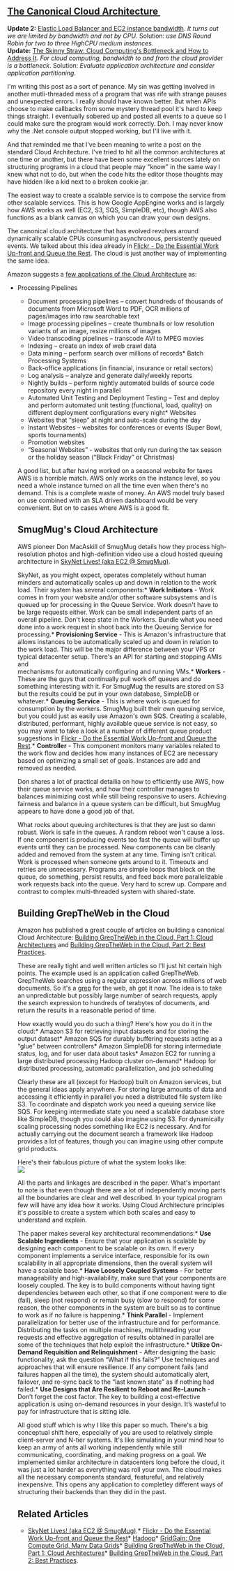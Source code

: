 ## [The Canonical Cloud Architecture ](/blog/2009/8/7/the-canonical-cloud-architecture.html)

    

    

**Update 2:** [Elastic Load Balancer and EC2 instance bandwidth](http://dailyawswtf.com/post/157140960/elastic-load-balancer-and-ec2-instance-bandwidth#). _It turns out we are limited by bandwidth and not by CPU_. Solution: _use DNS Round Robin for two to three HighCPU medium instances_.  
**Update:** [The Skinny Straw: Cloud Computing's Bottleneck and How to Address It](http://www.cio.com/article/499137/The_Skinny_Straw_Cloud_Computing_s_Bottleneck_and_How_to_Address_It). _For cloud computing, bandwidth to and from the cloud provider is a bottleneck_. Solution: _Evaluate application architecture and consider application partitioning_.  

I'm writing this post as a sort of penance. My sin was getting involved in another mutli-threaded mess of a program that was rife with strange pauses and unexpected errors. I really should have known better. But when APIs choose to make callbacks from some mystery thread pool it's hard to keep things straight. I eventually sobered up and posted all events to a queue so I could make sure the program would work correctly. Doh. I may never know why the .Net console output stopped working, but I'll live with it.

And that reminded me that I've been meaning to write a post on the standard Cloud Architecture. I've tried to hit all the common architectures at one time or another, but there have been some excellent sources lately on structuring programs in a cloud that people may "know" in the same way I knew what not to do, but when the code hits the editor those thoughts may have hidden like a kid next to a broken cookie jar.  

The easiest way to create a scalable service is to compose the service from other scalable services. This is how Google AppEngine works and is largely how AWS works as well (EC2, S3, SQS, SimpleDB, etc), though AWS also functions as a blank canvas on which you can draw your own designs.  

The canonical cloud architecture that has evolved revolves around dynamically scalable CPUs consuming asynchronous, persistently queued events. We talked about this idea already in [Flickr - Do the Essential Work Up-front and Queue the Rest](http://highscalability.com/strategy-flickr-do-essential-work-front-and-queue-rest). The cloud is just another way of implementing the same idea.  

Amazon suggests a [few applications of the Cloud Architecture](http://developer.amazonwebservices.com/connect/entry.jspa?categoryID=102&externalID=1632) as:

*   Processing Pipelines  
    - Document processing pipelines – convert hundreds of thousands of documents from Microsoft Word to PDF, OCR millions of pages/images into raw searchable text  
    - Image processing pipelines – create thumbnails or low resolution variants of an image, resize millions of images  
    - Video transcoding pipelines – transcode AVI to MPEG movies  
    - Indexing – create an index of web crawl data  
    - Data mining – perform search over millions of records*   Batch Processing Systems  
    - Back-office applications (in financial, insurance or retail sectors)  
    - Log analysis – analyze and generate daily/weekly reports  
    - Nightly builds – perform nightly automated builds of source code repository every night in parallel  
    - Automated Unit Testing and Deployment Testing – Test and deploy and perform automated unit testing (functional, load, quality) on different deployment configurations every night*   Websites  
    - Websites that “sleep” at night and auto-scale during the day  
    - Instant Websites – websites for conferences or events (Super Bowl, sports tournaments)  
    - Promotion websites  
    - “Seasonal Websites” - websites that only run during the tax season or the holiday season (“Black Friday” or Christmas)  

    A good list, but after having worked on a seasonal website for taxes AWS is a horrible match. AWS only works on the instance level, so you need a whole instance turned on all the time even when there's no demand. This is a complete waste of money. An AWS model truly based on use combined with an SLA driven dashboard would be very convenient. But on to cases where AWS is a good fit.  

    ## SmugMug's Cloud Architecture

    AWS pioneer Don MacAskill of SmugMug details how they process high-resolution photos and high-definition video use a cloud hosted queuing architecture in [SkyNet Lives! (aka EC2 @ SmugMug)](http://blogs.smugmug.com/don/2008/06/03/skynet-lives-aka-ec2-smugmug/).  

    SkyNet, as you might expect, operates completely without human minders and automatically scales up and down in relation to the work load. Their system has several components:*   **Work Initiators** - Work comes in from your website and/or other software subsystems and is queued up for processing in the Queue Service. Work doesn't have to be large requests either. Work can be small independent parts of an overall pipeline. Don't keep state in the Workers. Bundle what you need done into a work request in shoot back into the Queuing Service for processing.*   **Provisioning Service** - This is Amazon's infrastructure that allows instances to be automatically scaled up and down in relation to the work load. This will be the major difference between your VPS or typical datacenter setup. There's an API for starting and stopping AMIs and  
    mechanisms for automatically configuring and running VMs.*   **Workers** - These are the guys that continually pull work off queues and do something interesting with it. For SmugMug the results are stored on S3 but the results could be put in your own database, SimpleDB or whatever.*   **Queuing Service** - This is where work is queued for consumption by the workers. SmugMug built their own queuing service, but you could just as easily use Amazon's own SQS. Creating a scalable, distributed, performant, highly available queue service is not easy, so you may want to take a look at a number of different queue product suggestions in [Flickr - Do the Essential Work Up-front and Queue the Rest](http://highscalability.com/strategy-flickr-do-essential-work-front-and-queue-rest).*   **Controller** - This component monitors many variables related to the work flow and decides how many instances of EC2 are necessary based on optimizing a small set of goals. Instances are add and removed as needed.  

    Don shares a lot of practical detailia on how to efficiently use AWS, how their queue service works, and how their controller manages to balances minimizing cost while still being responsive to users. Achieving fairness and balance in a queue system can be difficult, but SmugMug appears to have done a good job of that.  

    What rocks about queuing architectures is that they are just so damn robust. Work is safe in the queues. A random reboot won't cause a loss. If one component is producing events too fast the queue will buffer up events until they can be processed. New components can be cleanly added and removed from the system at any time. Timing isn't critical. Work is processed when someone gets around to it. Timeouts and retries are unnecessary. Programs are simple loops that block on the queue, do something, persist results, and feed back more parallelizable work requests back into the queue. Very hard to screw up. Compare and contrast to complex multi-threaded system with shared-state.  

    ## Building GrepTheWeb in the Cloud

    Amazon has published a great couple of articles on building a canonical Cloud Architecture: [Building GrepTheWeb in the Cloud, Part 1: Cloud Architectures](http://developer.amazonwebservices.com/connect/entry.jspa?externalID=1632&categoryID=102) and [Building GrepTheWeb in the Cloud, Part 2: Best Practices](http://developer.amazonwebservices.com/connect/entry.jspa?externalID=1633&categoryID=102).  

    These are really tight and well written articles so I'll just hit certain high points. The example used is an application called GrepTheWeb. GrepTheWeb searches using a regular expression across millions of web documents. So it's a [grep](http://en.wikipedia.org/wiki/Grep) for the web, ah got it now. The idea is to take an unpredictable but possibly large number of search requests, apply the search expression to hundreds of terabytes of documents, and return the results in a reasonable period of time.  

    How exactly would you do such a thing? Here's how you do it in the cloud:*   Amazon S3 for retrieving input datasets and for storing the output dataset*   Amazon SQS for durably buffering requests acting as a “glue” between controllers*   Amazon SimpleDB for storing intermediate status, log, and for user data about tasks*   Amazon EC2 for running a large distributed processing Hadoop cluster on-demand*   Hadoop for distributed processing, automatic parallelization, and job scheduling  

    Clearly these are all (except for Hadoop) built on Amazon services, but the general ideas apply anywhere. For storing large amounts of data and accessing it efficiently in parallel you need a distributed file system like S3\. To coordinate and dispatch work you need a queuing service like SQS. For keeping intermediate state you need a scalable database store like SimpleDB, though you could also imagine using S3\. For dynamically scaling processing nodes something like EC2 is necessary. And for actually carrying out the document search a framework like Hadoop provides a lot of features, though you can imagine using other compute grid products.  

    Here's their fabulous picture of what the system looks like:  
    ![](http://developer.amazonwebservices.com/connect/servlet/KbServlet/downloadImage/1632-102-187/figure4.png)  

    All the parts and linkages are described in the paper. What's important to note is that even though there are a lot of independently moving parts all the boundaries are clear and well described. In your typical program few will have any idea how it works. Using Cloud Architecture principles it's possible to create a system which both scales and easy to understand and explain.  

    The paper makes several key architectural recommendations:*   **Use Scalable Ingredients** - Ensure that your application is scalable by designing each component to be scalable on its own. If every component implements a service interface, responsible for its own scalability in all appropriate dimensions, then the overall system will have a scalable base.*   **Have Loosely Coupled Systems** - For better manageability and high-availability, make sure that your components are loosely coupled. The key is to build components without having tight dependencies between each other, so that if one component were to die (fail), sleep (not respond) or remain busy (slow to respond) for some reason, the other components in the system are built so as to continue to work as if no failure is happening.*   **Think Parallel** - Implement parallelization for better use of the infrastructure and for performance. Distributing the tasks on multiple machines, multithreading your requests and effective aggregation of results obtained in parallel are some of the techniques that help exploit the infrastructure.*   **Utilize On-Demand Requisition and Relinquishment** - After designing the basic functionality, ask the question “What if this fails?” Use techniques and approaches that will ensure resilience. If any component fails (and failures happen all the time), the system should automatically alert, failover, and re-sync back to the “last known state” as if nothing had failed.*   **Use Designs that Are Resilient to Reboot and Re-Launch** - Don’t forget the cost factor. The key to building a cost-effective application is using on-demand resources in your design. It’s wasteful to pay for infrastructure that is sitting idle.  

    All good stuff which is why I like this paper so much. There's a big conceptual shift here, especially of you are used to relatively simple client-server and N-tier systems. It's like simulating in your mind how to keep an army of ants all working independently while still communicating, coordinating, and making progress on a goal. We implemented similar architecture in datacenters long before the cloud, it was just a lot harder as everything was roll your own. The cloud makes all the necessary components standard, featureful, and relatively inexpensive. This opens any application to completley different ways of structuring their backends than they did in the past.  

    ## Related Articles

    *   [SkyNet Lives! (aka EC2 @ SmugMug)](http://blogs.smugmug.com/don/2008/06/03/skynet-lives-aka-ec2-smugmug/).*   [Flickr - Do the Essential Work Up-front and Queue the Rest](http://highscalability.com/strategy-flickr-do-essential-work-front-and-queue-rest)*   [Hadoop](http://highscalability.com/tags/hadoop)*   [GridGain: One Compute Grid, Many Data Grids](http://highscalability.com/gridgain-one-compute-grid-many-data-grids)*   [Building GrepTheWeb in the Cloud, Part 1: Cloud Architectures](http://developer.amazonwebservices.com/connect/entry.jspa?externalID=1632&categoryID=102)*   [Building GrepTheWeb in the Cloud, Part 2: Best Practices](http://developer.amazonwebservices.com/connect/entry.jspa?externalID=1633&categoryID=102).  

        